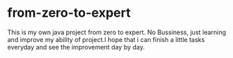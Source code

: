 # from-zero-to-expert
This is my own java project from zero to expert. No Bussiness, just learning and improve my ability of project.I hope that i can finish a little tasks everyday and see the improvement day by day.
